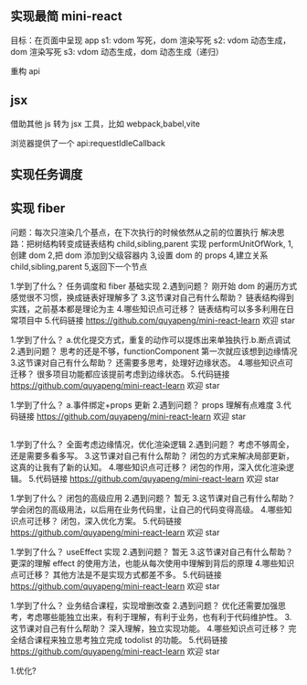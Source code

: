 ## 实现最简 mini-react

目标：在页面中呈现 app
s1: vdom 写死，dom 渲染写死
s2: vdom 动态生成，dom 渲染写死
s3: vdom 动态生成，dom 动态生成（递归）

重构 api

## jsx

借助其他 js 转为 jsx 工具，比如 webpack,babel,vite

浏览器提供了一个 api:requestIdleCallback

## 实现任务调度

## 实现 fiber

问题：每次只渲染几个基点，在下次执行的时候依然从之前的位置执行
解决思路：把树结构转变成链表结构 child,sibling,parent
实现 performUnitOfWork,
1,创建 dom
2,把 dom 添加到父级容器内
3,设置 dom 的 props
4,建立关系 child,sibling,parent
5,返回下一个节点

1.学到了什么？
任务调度和 fiber 基础实现 2.遇到问题？
刚开始 dom 的遍历方式感觉很不习惯，换成链表好理解多了 3.这节课对自己有什么帮助？
链表结构得到实践，之前基本都是理论为主 4.哪些知识点可迁移？
链表结构可以多多利用在日常项目中 5.代码链接
https://github.com/quyapeng/mini-react-learn
欢迎 star

1.学到了什么？
a.优化提交方式，重复的动作可以提炼出来单独执行.b.断点调试 2.遇到问题？
思考的还是不够，functionComponent 第一次就应该想到边缘情况 3.这节课对自己有什么帮助？
还需要多思考，处理好边缘状态。 4.哪些知识点可迁移？
很多项目功能都应该提前考虑到边缘状态。 5.代码链接
https://github.com/quyapeng/mini-react-learn
欢迎 star

1.学到了什么？
a.事件绑定+props 更新 2.遇到问题？
props 理解有点难度 3.代码链接
https://github.com/quyapeng/mini-react-learn
欢迎 star

##

1.学到了什么？
全面考虑边缘情况，优化渲染逻辑 2.遇到问题？
考虑不够周全，还是需要多看多写。 3.这节课对自己有什么帮助？
闭包的方式来解决局部更新，这真的让我有了新的认知。 4.哪些知识点可迁移？
闭包的作用，深入优化渲染逻辑。 5.代码链接
https://github.com/quyapeng/mini-react-learn
欢迎 star

1.学到了什么？
闭包的高级应用 2.遇到问题？
暂无 3.这节课对自己有什么帮助？
学会闭包的高级用法，以后用在业务代码里，让自己的代码变得高级。 4.哪些知识点可迁移？
闭包，深入优化方案。 5.代码链接
https://github.com/quyapeng/mini-react-learn
欢迎 star

1.学到了什么？
useEffect 实现 2.遇到问题？
暂无 3.这节课对自己有什么帮助？
更深的理解 effect 的使用方法，也能从每次使用中理解到背后的原理 4.哪些知识点可迁移？
其他方法是不是实现方式都差不多。 5.代码链接
https://github.com/quyapeng/mini-react-learn
欢迎 star

1.学到了什么？
业务结合课程，实现增删改查 2.遇到问题？
优化还需要加强思考，考虑哪些能独立出来，有利于理解，有利于业务，也有利于代码维护性。 3.这节课对自己有什么帮助？
深入理解，独立实现功能。 4.哪些知识点可迁移？
完全结合课程来独立思考独立完成 todolist 的功能。 5.代码链接
https://github.com/quyapeng/mini-react-learn
欢迎 star

1.优化?

